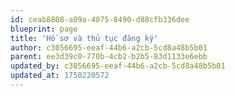 ```yaml
---
id: ceab8808-a09a-4075-8490-d88cfb336dee
blueprint: page
title: 'Hồ sơ và thủ tục đăng ký'
author: c3056695-eeaf-44b6-a2cb-5cd8a48b5b01
parent: ee3d39c0-770b-4cb2-b2b5-83d1133e6ebb
updated_by: c3056695-eeaf-44b6-a2cb-5cd8a48b5b01
updated_at: 1750220572
---
```

